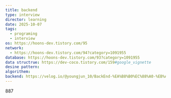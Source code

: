 ```yaml
---
title: backend
type: interview
director: learning
date: 2025-10-07
tags:
  - programing
  - interview
os: https://hoons-dev.tistory.com/95
network:
  - https://hoons-dev.tistory.com/94?category=1091955
database: https://hoons-dev.tistory.com/93?category=1091955
data structrue: https://dev-coco.tistory.com/159#google_vignette
desine pattern:
algorithem:
backend: https://velog.io/@youngjun_10/BackEnd-%EA%B8%B0%EC%88%A0-%EB%A9%B4%EC%A0%91-%EC%A7%88%EB%AC%B8-%EC%A0%95%EB%A6%AC
---
```



887





